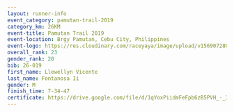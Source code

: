 ```yaml
---
layout: runner-info 
event_category: pamutan-trail-2019 
category_km: 26KM 
event-title: Pamutan Trail 2019 
event-location: Brgy Pamutan, Cebu City, Philippines 
event-logo: https://res.cloudinary.com/raceyaya/image/upload/v1569072806/logo/pamutan-trail_d8abrj.jpg 
overall_rank: 23
gender_rank: 20
bib: 26-019
first_name: Llewellyn Vicente
last_name: Fontanosa Ii
gender: M
finish_time: 7-34-47
certificate: https://drive.google.com/file/d/1qYoxPiidmFeFpb6zB5PVH_-_3KtoqN-Y/view?usp=sharing
---
```

